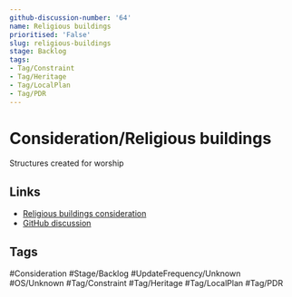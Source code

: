 ```yaml
---
github-discussion-number: '64'
name: Religious buildings
prioritised: 'False'
slug: religious-buildings
stage: Backlog
tags:
- Tag/Constraint
- Tag/Heritage
- Tag/LocalPlan
- Tag/PDR
---
```


# Consideration/Religious buildings

Structures created for worship

## Links

* [Religious buildings consideration](https://design.planning.data.gov.uk/planning-consideration/religious-buildings)
* [GitHub discussion](https://github.com/digital-land/data-standards-backlog/discussions/64)

## Tags

#Consideration #Stage/Backlog #UpdateFrequency/Unknown #OS/Unknown #Tag/Constraint #Tag/Heritage #Tag/LocalPlan #Tag/PDR